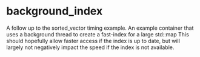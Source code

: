 # background_index
A follow up to the sorted_vector timing example.
An example container that uses a background thread to create a fast-index for a large std::map
This should hopefully allow faster access if the index is up to date, but will largely not negatively impact the speed if the index is not available.
